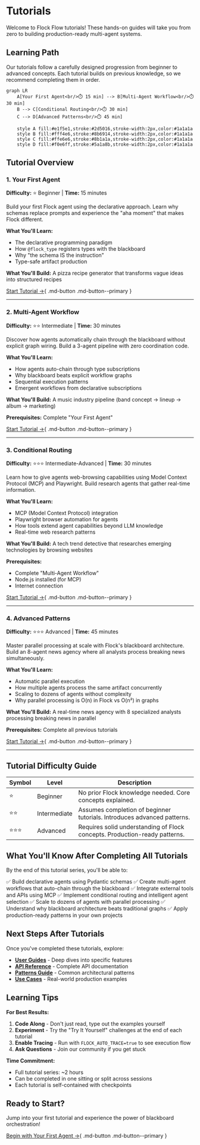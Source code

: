 # Tutorials

Welcome to Flock Flow tutorials! These hands-on guides will take you from zero to building production-ready multi-agent systems.

## Learning Path

Our tutorials follow a carefully designed progression from beginner to advanced concepts. Each tutorial builds on previous knowledge, so we recommend completing them in order.

```mermaid
graph LR
    A[Your First Agent<br/>⏱️ 15 min] --> B[Multi-Agent Workflow<br/>⏱️ 30 min]
    B --> C[Conditional Routing<br/>⏱️ 30 min]
    C --> D[Advanced Patterns<br/>⏱️ 45 min]

    style A fill:#e1f5e1,stroke:#2d5016,stroke-width:2px,color:#1a1a1a
    style B fill:#fff4e6,stroke:#8b6914,stroke-width:2px,color:#1a1a1a
    style C fill:#ffe6e6,stroke:#8b1a1a,stroke-width:2px,color:#1a1a1a
    style D fill:#f0e6ff,stroke:#5a1a8b,stroke-width:2px,color:#1a1a1a
```

## Tutorial Overview

### 1. Your First Agent
**Difficulty:** ⭐ Beginner | **Time:** 15 minutes

Build your first Flock agent using the declarative approach. Learn why schemas replace prompts and experience the "aha moment" that makes Flock different.

**What You'll Learn:**

- The declarative programming paradigm
- How `@flock_type` registers types with the blackboard
- Why "the schema IS the instruction"
- Type-safe artifact production

**What You'll Build:** A pizza recipe generator that transforms vague ideas into structured recipes

[Start Tutorial →](your-first-agent.md){ .md-button .md-button--primary }

---

### 2. Multi-Agent Workflow
**Difficulty:** ⭐⭐ Intermediate | **Time:** 30 minutes

Discover how agents automatically chain through the blackboard without explicit graph wiring. Build a 3-agent pipeline with zero coordination code.

**What You'll Learn:**

- How agents auto-chain through type subscriptions
- Why blackboard beats explicit workflow graphs
- Sequential execution patterns
- Emergent workflows from declarative subscriptions

**What You'll Build:** A music industry pipeline (band concept → lineup → album → marketing)

**Prerequisites:** Complete "Your First Agent"

[Start Tutorial →](multi-agent-workflow.md){ .md-button .md-button--primary }

---

### 3. Conditional Routing
**Difficulty:** ⭐⭐⭐ Intermediate-Advanced | **Time:** 30 minutes

Learn how to give agents web-browsing capabilities using Model Context Protocol (MCP) and Playwright. Build research agents that gather real-time information.

**What You'll Learn:**

- MCP (Model Context Protocol) integration
- Playwright browser automation for agents
- How tools extend agent capabilities beyond LLM knowledge
- Real-time web research patterns

**What You'll Build:** A tech trend detective that researches emerging technologies by browsing websites

**Prerequisites:**

- Complete "Multi-Agent Workflow"
- Node.js installed (for MCP)
- Internet connection

[Start Tutorial →](conditional-routing.md){ .md-button .md-button--primary }

---

### 4. Advanced Patterns
**Difficulty:** ⭐⭐⭐ Advanced | **Time:** 45 minutes

Master parallel processing at scale with Flock's blackboard architecture. Build an 8-agent news agency where all analysts process breaking news simultaneously.

**What You'll Learn:**

- Automatic parallel execution
- How multiple agents process the same artifact concurrently
- Scaling to dozens of agents without complexity
- Why parallel processing is O(n) in Flock vs O(n²) in graphs

**What You'll Build:** A real-time news agency with 8 specialized analysts processing breaking news in parallel

**Prerequisites:** Complete all previous tutorials

[Start Tutorial →](advanced-patterns.md){ .md-button .md-button--primary }

---

## Tutorial Difficulty Guide

| Symbol | Level | Description |
|--------|-------|-------------|
| ⭐ | Beginner | No prior Flock knowledge needed. Core concepts explained. |
| ⭐⭐ | Intermediate | Assumes completion of beginner tutorials. Introduces advanced patterns. |
| ⭐⭐⭐ | Advanced | Requires solid understanding of Flock concepts. Production-ready patterns. |

## What You'll Know After Completing All Tutorials

By the end of this tutorial series, you'll be able to:

✅ Build declarative agents using Pydantic schemas
✅ Create multi-agent workflows that auto-chain through the blackboard
✅ Integrate external tools and APIs using MCP
✅ Implement conditional routing and intelligent agent selection
✅ Scale to dozens of agents with parallel processing
✅ Understand why blackboard architecture beats traditional graphs
✅ Apply production-ready patterns in your own projects

## Next Steps After Tutorials

Once you've completed these tutorials, explore:

- **[User Guides](../guides/index.md)** - Deep dives into specific features
- **[API Reference](../reference/api.md)** - Complete API documentation
- **[Patterns Guide](../guides/patterns.md)** - Common architectural patterns
- **[Use Cases](../guides/use-cases.md)** - Real-world production examples

## Learning Tips

**For Best Results:**

1. **Code Along** - Don't just read, type out the examples yourself
2. **Experiment** - Try the "Try It Yourself" challenges at the end of each tutorial
3. **Enable Tracing** - Run with `FLOCK_AUTO_TRACE=true` to see execution flow
4. **Ask Questions** - Join our community if you get stuck

**Time Commitment:**

- Full tutorial series: ~2 hours
- Can be completed in one sitting or split across sessions
- Each tutorial is self-contained with checkpoints

## Ready to Start?

Jump into your first tutorial and experience the power of blackboard orchestration!

[Begin with Your First Agent →](your-first-agent.md){ .md-button .md-button--primary }
